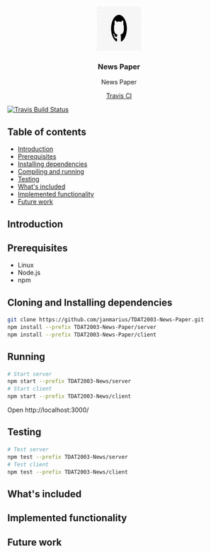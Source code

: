 <p align="center">
  <a href="https://github.com/janmarius/TDAT2003-News-Paper/">
    <img src="res/Logo.jpg" alt="logo" width="100" height="100">
  </a>
</p>

<h3 align="center">News Paper</h3>

<p align="center">
  News Paper
</p>

<p align="center">
  <a href="https://travis-ci.org/janmarius/TDAT2003-News-Paper?icon=travis/">Travis CI</a>
</p>

[![Travis Build Status](https://badgen.net/travis/janmarius/TDAT2003-News-Paper?icon=travis)](https://travis-ci.org/janmarius/TDAT2003-News-Paper)

## Table of contents

- [Introduction](#introduction)
- [Prerequisites](#prerequisites)
- [Installing dependencies](#installing-dependencies)
- [Compiling and running](#compiling-and-running)
- [Testing](#testing)
- [What's included](#whats-included)
- [Implemented functionality](#implemented-functionality)
- [Future work](#future-work)



## Introduction


## Prerequisites
* Linux
* Node.js
* npm

## Cloning and Installing dependencies
```sh
git clone https://github.com/janmarius/TDAT2003-News-Paper.git
npm install --prefix TDAT2003-News-Paper/server
npm install --prefix TDAT2003-News-Paper/client
```

## Running
```sh
# Start server
npm start --prefix TDAT2003-News/server
# Start client
npm start --prefix TDAT2003-News/client
```
Open http://localhost:3000/

## Testing
```sh
# Test server
npm test --prefix TDAT2003-News/server
# Test client
npm test --prefix TDAT2003-News/client
```

## What's included


## Implemented functionality


## Future work
